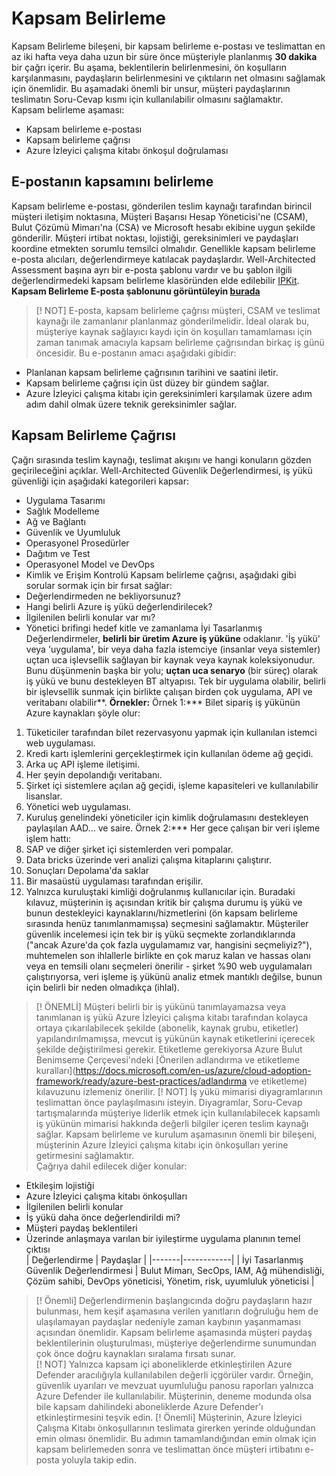 # Kapsam Belirleme
Kapsam Belirleme bileşeni, bir kapsam belirleme e-postası ve teslimattan en az iki hafta veya daha uzun bir süre önce müşteriyle planlanmış **30 dakika** bir çağrı içerir. Bu aşama, beklentilerin belirlenmesini, ön koşulların karşılanmasını, paydaşların belirlenmesini ve çıktıların net olmasını sağlamak için önemlidir.
Bu aşamadaki önemli bir unsur, müşteri paydaşlarının teslimatın Soru-Cevap kısmı için kullanılabilir olmasını sağlamaktır.  
Kapsam belirleme aşaması:
- Kapsam belirleme e-postası
- Kapsam belirleme çağrısı 
- Azure İzleyici çalışma kitabı önkoşul doğrulaması  
## E-postanın kapsamını belirleme
Kapsam belirleme e-postası, gönderilen teslim kaynağı tarafından birincil müşteri iletişim noktasına, Müşteri Başarısı Hesap Yöneticisi'ne (CSAM), Bulut Çözümü Mimarı'na (CSA) ve Microsoft hesabı ekibine uygun şekilde gönderilir.
Müşteri irtibat noktası, lojistiği, gereksinimleri ve paydaşları koordine etmekten sorumlu temsilci olmalıdır. Genellikle kapsam belirleme e-posta alıcıları, değerlendirmeye katılacak paydaşlardır. Well-Architected Assessment başına ayrı bir e-posta şablonu vardır ve bu şablon ilgili değerlendirmedeki kapsam belirleme klasöründen elde edilebilir [IPKit](https://aka.ms/waf/ipkits).
**Kapsam Belirleme E-posta şablonunu görüntüleyin [burada](https://microsoft.sharepoint.com/:u:/r/teams/ASDIPRelease/IP%20Release/Secure%20Infrastructure/Assessment%20Program/Well-Architected%20Security%20Assessment/3-Scopeping%20Call%20Artifacts/CUSTOMER%20NAME%20Well-Architected%20Security%20Assessment.oft?csf=1&web=1&e=rtfaYP)**
> [! NOT]
> E-posta, kapsam belirleme çağrısı müşteri, CSAM ve teslimat kaynağı ile zamanlanır planlanmaz gönderilmelidir.  İdeal olarak bu, müşteriye kaynak sağlayıcı kaydı için ön koşulları tamamlaması için zaman tanımak amacıyla kapsam belirleme çağrısından birkaç iş günü öncesidir.
Bu e-postanın amacı aşağıdaki gibidir:
- Planlanan kapsam belirleme çağrısının tarihini ve saatini iletir.
- Kapsam belirleme çağrısı için üst düzey bir gündem sağlar.
- Azure İzleyici çalışma kitabı için gereksinimleri karşılamak üzere adım adım dahil olmak üzere teknik gereksinimler sağlar.
## Kapsam Belirleme Çağrısı
Çağrı sırasında teslim kaynağı, teslimat akışını ve hangi konuların gözden geçirileceğini açıklar. Well-Architected Güvenlik Değerlendirmesi, iş yükü güvenliği için aşağıdaki kategorileri kapsar:  
- Uygulama Tasarımı
- Sağlık Modelleme
- Ağ ve Bağlantı
- Güvenlik ve Uyumluluk
- Operasyonel Prosedürler
- Dağıtım ve Test
- Operasyonel Model ve DevOps
- Kimlik ve Erişim Kontrolü
Kapsam belirleme çağrısı, aşağıdaki gibi sorular sormak için bir fırsat sağlar:
- Değerlendirmeden ne bekliyorsunuz?
- Hangi belirli Azure iş yükü değerlendirilecek?
- İlgilenilen belirli konular var mı?
- Yönetici brifingi hedef kitle ve zamanlama
İyi Tasarlanmış Değerlendirmeler, **belirli bir üretim Azure iş yüküne** odaklanır. 'İş yükü' veya 'uygulama', bir veya daha fazla istemciye (insanlar veya sistemler) uçtan uca işlevsellik sağlayan bir kaynak veya kaynak koleksiyonudur. Bunu düşünmenin başka bir yolu; **uçtan uca senaryo** (bir süreç) olarak iş yükü ve bunu destekleyen BT altyapısı. Tek bir uygulama olabilir, belirli bir işlevsellik sunmak için birlikte çalışan birden çok uygulama, API ve veritabanı olabilir**.
**Örnekler:**
Örnek 1:***
Bilet sipariş iş yükünün Azure kaynakları şöyle olur:
1. Tüketiciler tarafından bilet rezervasyonu yapmak için kullanılan istemci web uygulaması.
2. Kredi kartı işlemlerini gerçekleştirmek için kullanılan ödeme ağ geçidi.
3. Arka uç API işleme iletişimi.
4. Her şeyin depolandığı veritabanı.
5. Şirket içi sistemlere açılan ağ geçidi, işleme kapasiteleri ve kullanılabilir lisanslar.
6. Yönetici web uygulaması.
7. Kuruluş genelindeki yöneticiler için kimlik doğrulamasını destekleyen paylaşılan AAD... ve saire.
Örnek 2:***
Her gece çalışan bir veri işleme işlem hattı:
1. SAP ve diğer şirket içi sistemlerden veri pompalar.
2. Data bricks üzerinde veri analizi çalışma kitaplarını çalıştırır.
3. Sonuçları Depolama'da saklar
4. Bir masaüstü uygulaması tarafından erişilir.
5. Yalnızca kuruluştaki kimliği doğrulanmış kullanıcılar için.
Buradaki kılavuz, müşterinin iş açısından kritik bir çalışma durumu iş yükü ve bunun destekleyici kaynaklarını/hizmetlerini (ön kapsam belirleme sırasında henüz tanımlanmamışsa) seçmesini sağlamaktır. Müşteriler güvenlik incelemesi için tek bir iş yükü seçmekte zorlandıklarında ("ancak Azure'da çok fazla uygulamamız var, hangisini seçmeliyiz?"), muhtemelen son ihlallerle birlikte en çok maruz kalan ve hassas olanı veya en temsili olanı seçmeleri önerilir - şirket %90 web uygulamaları çalıştırıyorsa, veri işleme iş yükünü analiz etmek mantıklı değilse,  bunun için belirli bir neden olmadıkça (ihlal).  
> [! ÖNEMLİ]
> Müşteri belirli bir iş yükünü tanımlayamazsa veya tanımlanan iş yükü Azure İzleyici çalışma kitabı tarafından kolayca ortaya çıkarılabilecek şekilde (abonelik, kaynak grubu, etiketler) yapılandırılmamışsa, mevcut iş yükünün kaynak etiketlerini içerecek şekilde değiştirilmesi gerekir. Etiketleme gerekiyorsa Azure Bulut Benimseme Çerçevesi'ndeki [Önerilen adlandırma ve etiketleme kuralları](https://docs.microsoft.com/en-us/azure/cloud-adoption-framework/ready/azure-best-practices/adlandırma ve etiketleme) kılavuzunu izlemeniz önerilir.
> [! NOT]
> İş yükü mimarisi diyagramlarının teslimattan önce paylaşılmasını isteyin.  Diyagramlar, Soru-Cevap tartışmalarında müşteriye liderlik etmek için kullanılabilecek kapsamlı iş yükünün mimarisi hakkında değerli bilgiler içeren teslim kaynağı sağlar.
Kapsam belirleme ve kurulum aşamasının önemli bir bileşeni, müşterinin Azure İzleyici çalışma kitabı için önkoşulları yerine getirmesini sağlamaktır.  
Çağrıya dahil edilecek diğer konular:
- Etkileşim lojistiği  
- Azure İzleyici çalışma kitabı önkoşulları
- İlgilenilen belirli konular
- İş yükü daha önce değerlendirildi mi?
- Müşteri paydaş beklentileri
- Üzerinde anlaşmaya varılan bir iyileştirme uygulama planının temel çıktısı  
| Değerlendirme | Paydaşlar |
|-------|------------|
| İyi Tasarlanmış Güvenlik Değerlendirmesi | Bulut Mimarı, SecOps, IAM, Ağ mühendisliği, Çözüm sahibi, DevOps yöneticisi, Yönetim, risk, uyumluluk yöneticisi |  
>[! Önemli]
> Değerlendirmenin başlangıcında doğru paydaşların hazır bulunması, hem keşif aşamasına verilen yanıtların doğruluğu hem de ulaşılamayan paydaşlar nedeniyle zaman kaybının yaşanmaması açısından önemlidir.
> Kapsam belirleme aşamasında müşteri paydaş beklentilerinin oluşturulması, müşteriye değerlendirme sunumundan çok önce doğru kaynakları sıralama fırsatı sunar.  
> [! NOT]
> Yalnızca kapsam içi aboneliklerde etkinleştirilen Azure Defender aracılığıyla kullanılabilen değerli içgörüler vardır.  Örneğin, güvenlik uyarıları ve mevzuat uyumluluğu panosu raporları yalnızca Azure Defender ile kullanılabilir.  Müşterinin, deneme modunda olsa bile kapsam dahilindeki aboneliklerde Azure Defender'ı etkinleştirmesini teşvik edin.
>[! Önemli]
> Müşterinin, Azure İzleyici Çalışma Kitabı önkoşullarının teslimata girerken yerinde olduğundan emin olması önemlidir. Bu adımın tamamlandığından emin olmak için kapsam belirlemeden sonra ve teslimattan önce müşteri irtibatını e-posta yoluyla takip edin.  

